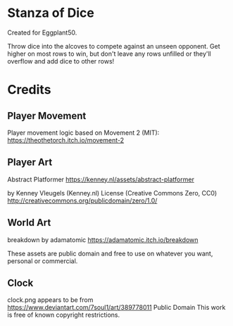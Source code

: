 # Stanza of Dice

Created for Eggplant50.

Throw dice into the alcoves to compete against an unseen opponent. Get higher
on most rows to win, but don't leave any rows unfilled or they'll overflow and
add dice to other rows!


# Credits

## Player Movement
Player movement logic based on Movement 2 (MIT): https://theothetorch.itch.io/movement-2


## Player Art
Abstract Platformer
https://kenney.nl/assets/abstract-platformer

by  Kenney Vleugels (Kenney.nl)
	License (Creative Commons Zero, CC0)
	http://creativecommons.org/publicdomain/zero/1.0/

## World Art
breakdown by adamatomic
https://adamatomic.itch.io/breakdown

These assets are public domain and free to use on whatever you want, personal or commercial.

## Clock

clock.png appears to be from
https://www.deviantart.com/7soul1/art/389778011
Public Domain
This work is free of known copyright restrictions.
